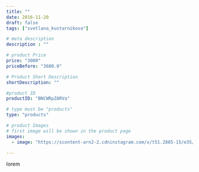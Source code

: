 ```yaml
---
title: ""
date: 2016-11-20
draft: false
tags: ["svetlana_kustarnikova"]

# meta description
description : ""

# product Price
price: "3000"
priceBefore: "3600.0"

# Product Short Description
shortDescription: ""

#product ID
productID: "BNCWRpZARVa"

# type must be "products"
type: "products"

# product Images
# first image will be shown in the product page
images:
  - image: "https://scontent-arn2-2.cdninstagram.com/v/t51.2885-15/e35/15101660_456974697806240_5562624252009512960_n.jpg?se=7&tp=1&_nc_ht=scontent-arn2-2.cdninstagram.com&_nc_cat=108&_nc_ohc=WnE3ulc8nB8AX_SLrwt&ccb=7-4&oh=edaf486c15892c4748f3deed73f55134&oe=608241D1&ig_cache_key=MTM4Nzc2OTYwNDg4MDc5OTA2Ng%3D%3D.2-ccb7-4"

---
```

lorem
